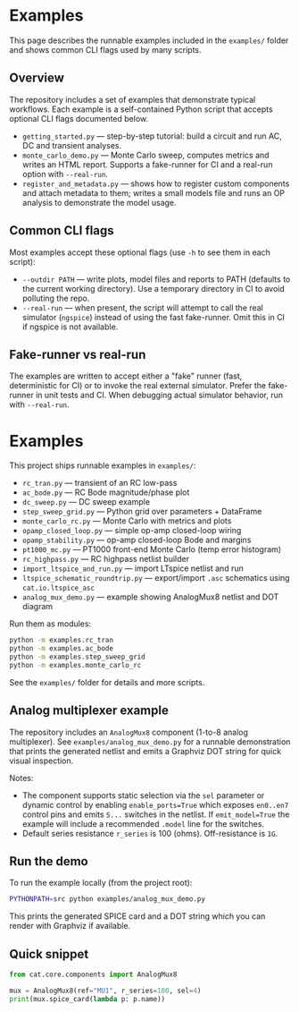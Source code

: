 # Examples

This page describes the runnable examples included in the `examples/` folder
and shows common CLI flags used by many scripts.

Overview
--------

The repository includes a set of examples that demonstrate typical
workflows. Each example is a self-contained Python script that accepts
optional CLI flags documented below.

- `getting_started.py` — step-by-step tutorial: build a circuit and run AC,
  DC and transient analyses.
- `monte_carlo_demo.py` — Monte Carlo sweep, computes metrics and writes an
  HTML report. Supports a fake-runner for CI and a real-run option with
  `--real-run`.
- `register_and_metadata.py` — shows how to register custom components and
  attach metadata to them; writes a small models file and runs an OP analysis
  to demonstrate the model usage.

Common CLI flags
----------------

Most examples accept these optional flags (use `-h` to see them in each
script):

- `--outdir PATH` — write plots, model files and reports to PATH (defaults to
  the current working directory). Use a temporary directory in CI to avoid
  polluting the repo.
- `--real-run` — when present, the script will attempt to call the real
  simulator (`ngspice`) instead of using the fast fake-runner. Omit this in
  CI if ngspice is not available.

Fake-runner vs real-run
-----------------------

The examples are written to accept either a "fake" runner (fast, deterministic
for CI) or to invoke the real external simulator. Prefer the fake-runner in
unit tests and CI. When debugging actual simulator behavior, run with
`--real-run`.
# Examples

This project ships runnable examples in `examples/`:

- `rc_tran.py` — transient of an RC low-pass
- `ac_bode.py` — RC Bode magnitude/phase plot
- `dc_sweep.py` — DC sweep example
- `step_sweep_grid.py` — Python grid over parameters + DataFrame
- `monte_carlo_rc.py` — Monte Carlo with metrics and plots
- `opamp_closed_loop.py` — simple op-amp closed-loop wiring
- `opamp_stability.py` — op-amp closed-loop Bode and margins
- `pt1000_mc.py` — PT1000 front-end Monte Carlo (temp error histogram)
- `rc_highpass.py` — RC highpass netlist builder
- `import_ltspice_and_run.py` — import LTspice netlist and run
- `ltspice_schematic_roundtrip.py` — export/import `.asc` schematics using `cat.io.ltspice_asc`
- `analog_mux_demo.py` — example showing AnalogMux8 netlist and DOT diagram

Run them as modules:

```bash
python -m examples.rc_tran
python -m examples.ac_bode
python -m examples.step_sweep_grid
python -m examples.monte_carlo_rc
```

See the `examples/` folder for details and more scripts.

Analog multiplexer example
--------------------------

The repository includes an `AnalogMux8` component (1-to-8 analog multiplexer).
See `examples/analog_mux_demo.py` for a runnable demonstration that prints the
generated netlist and emits a Graphviz DOT string for quick visual inspection.

Notes:
- The component supports static selection via the `sel` parameter or dynamic
	control by enabling `enable_ports=True` which exposes `en0..en7` control
	pins and emits `S...` switches in the netlist. If `emit_model=True` the
	example will include a recommended `.model` line for the switches.
- Default series resistance `r_series` is 100 (ohms). Off-resistance is `1G`.

Run the demo
------------

To run the example locally (from the project root):

```bash
PYTHONPATH=src python examples/analog_mux_demo.py
```

This prints the generated SPICE card and a DOT string which you can render
with Graphviz if available.

Quick snippet
-------------

```python
from cat.core.components import AnalogMux8

mux = AnalogMux8(ref="MU1", r_series=100, sel=4)
print(mux.spice_card(lambda p: p.name))
```
